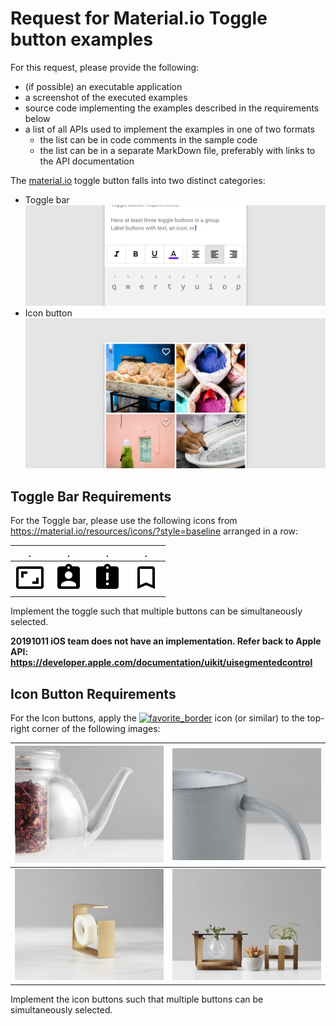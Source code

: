 # Request for Material.io Toggle button examples

For this request, please provide the following:
* (if possible) an executable application
* a screenshot of the executed examples
* source code implementing the examples described in the requirements below
* a list of all APIs used to implement the examples in one of two formats
  * the list can be in code comments in the sample code
  * the list can be in a separate MarkDown file, preferably with links to the API documentation

The [material.io](https://material.io/components/buttons/#toggle-button) toggle button falls into two distinct categories:
* Toggle bar <img src="toggle-bar.png">
* Icon button <img src="icon-button.png">


## Toggle Bar Requirements

For the Toggle bar, please use the following icons from https://material.io/resources/icons/?style=baseline arranged in a row:

 . | . | . | .
---|---|---|---
 <img src="aspect_ratio-24px.svg"> | <img src="assignment_ind-24px.svg"> | <img src="assignment_late-24px.svg"> | <img src="bookmark_border-24px.svg">

 Implement the toggle such that multiple buttons can be simultaneously selected.

**20191011 iOS team does not have an implementation. Refer back to Apple API: https://developer.apple.com/documentation/uikit/uisegmentedcontrol**

 ## Icon Button Requirements

 For the Icon buttons, apply the [![favorite_border](https://fonts.gstatic.com/s/i/materialicons/favorite_border/v1/24px.svg?download=true)](https://material.io/resources/icons/?icon=favorite_border&style=baseline) icon (or similar) to the top-right corner of the following images:

 | <img src="toggle-button-image1.jpg"> | <img src="toggle-button-image2.jpg"> |
 |---|---|
 | <img src="toggle-button-image3.jpg"> | <img src="toggle-button-image4.jpg"> |

Implement the icon buttons such that multiple buttons can be simultaneously selected.
